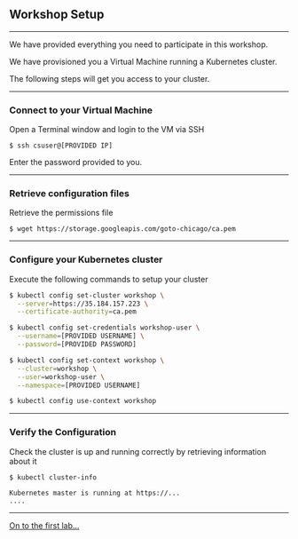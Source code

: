 ## Workshop Setup

---

We have provided everything you need to participate in this workshop.

We have provisioned you a Virtual Machine running a Kubernetes cluster.

The following steps will get you access to your cluster.

---

### Connect to your Virtual Machine

Open a Terminal window and login to the VM via SSH

```
$ ssh csuser@[PROVIDED IP]
```

Enter the password provided to you.

---

### Retrieve configuration files

Retrieve the permissions file

```
$ wget https://storage.googleapis.com/goto-chicago/ca.pem
```

---

### Configure your Kubernetes cluster

Execute the following commands to setup your cluster

```bash
$ kubectl config set-cluster workshop \
  --server=https://35.184.157.223 \
  --certificate-authority=ca.pem
```

```bash
$ kubectl config set-credentials workshop-user \
  --username=[PROVIDED USERNAME] \
  --password=[PROVIDED PASSWORD]
```

```bash
$ kubectl config set-context workshop \
  --cluster=workshop \
  --user=workshop-user \
  --namespace=[PROVIDED USERNAME]
```

```bash
$ kubectl config use-context workshop
```

---

### Verify the Configuration

Check the cluster is up and running correctly by retrieving information about it

```
$ kubectl cluster-info

Kubernetes master is running at https://...
....
```

---

[On to the first lab...](../01_intro.md)